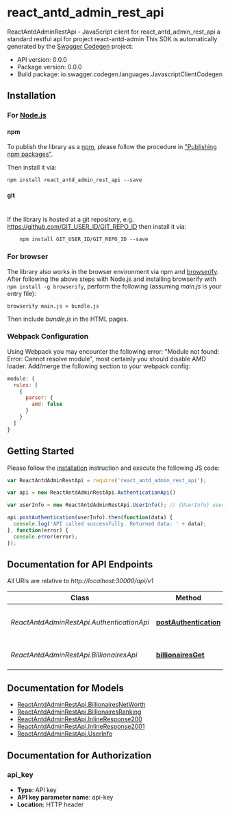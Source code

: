 # react_antd_admin_rest_api

ReactAntdAdminRestApi - JavaScript client for react_antd_admin_rest_api
a standard restful api for project react-antd-admin
This SDK is automatically generated by the [Swagger Codegen](https://github.com/swagger-api/swagger-codegen) project:

- API version: 0.0.0
- Package version: 0.0.0
- Build package: io.swagger.codegen.languages.JavascriptClientCodegen

## Installation

### For [Node.js](https://nodejs.org/)

#### npm

To publish the library as a [npm](https://www.npmjs.com/),
please follow the procedure in ["Publishing npm packages"](https://docs.npmjs.com/getting-started/publishing-npm-packages).

Then install it via:

```shell
npm install react_antd_admin_rest_api --save
```

#### git
#
If the library is hosted at a git repository, e.g.
https://github.com/GIT_USER_ID/GIT_REPO_ID
then install it via:

```shell
    npm install GIT_USER_ID/GIT_REPO_ID --save
```

### For browser

The library also works in the browser environment via npm and [browserify](http://browserify.org/). After following
the above steps with Node.js and installing browserify with `npm install -g browserify`,
perform the following (assuming *main.js* is your entry file):

```shell
browserify main.js > bundle.js
```

Then include *bundle.js* in the HTML pages.

### Webpack Configuration

Using Webpack you may encounter the following error: "Module not found: Error:
Cannot resolve module", most certainly you should disable AMD loader. Add/merge
the following section to your webpack config:

```javascript
module: {
  rules: [
    {
      parser: {
        amd: false
      }
    }
  ]
}
```

## Getting Started

Please follow the [installation](#installation) instruction and execute the following JS code:

```javascript
var ReactAntdAdminRestApi = require('react_antd_admin_rest_api');

var api = new ReactAntdAdminRestApi.AuthenticationApi()

var userInfo = new ReactAntdAdminRestApi.UserInfo(); // {UserInfo} user info for authenticate

api.postAuthentication(userInfo).then(function(data) {
  console.log('API called successfully. Returned data: ' + data);
}, function(error) {
  console.error(error);
});


```

## Documentation for API Endpoints

All URIs are relative to *http://localhost:30000/api/v1*

Class | Method | HTTP request | Description
------------ | ------------- | ------------- | -------------
*ReactAntdAdminRestApi.AuthenticationApi* | [**postAuthentication**](docs/AuthenticationApi.md#postAuthentication) | **POST** /authentication | post username and password
*ReactAntdAdminRestApi.BillionairesApi* | [**billionairesGet**](docs/BillionairesApi.md#billionairesGet) | **GET** /billionaires | list of the world&#39;s billionaires


## Documentation for Models

 - [ReactAntdAdminRestApi.BillionairesNetWorth](docs/BillionairesNetWorth.md)
 - [ReactAntdAdminRestApi.BillionairesRanking](docs/BillionairesRanking.md)
 - [ReactAntdAdminRestApi.InlineResponse200](docs/InlineResponse200.md)
 - [ReactAntdAdminRestApi.InlineResponse2001](docs/InlineResponse2001.md)
 - [ReactAntdAdminRestApi.UserInfo](docs/UserInfo.md)


## Documentation for Authorization


### api_key

- **Type**: API key
- **API key parameter name**: api-key
- **Location**: HTTP header

